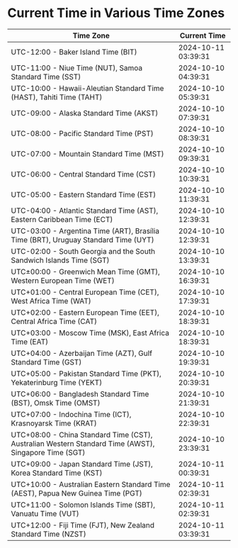# Current Time in Various Time Zones

| Time Zone | Current Time |
|-----------|--------------|
| UTC-12:00 - Baker Island Time (BIT) | 2024-10-11 03:39:31 |
| UTC-11:00 - Niue Time (NUT), Samoa Standard Time (SST) | 2024-10-10 04:39:31 |
| UTC-10:00 - Hawaii-Aleutian Standard Time (HAST), Tahiti Time (TAHT) | 2024-10-10 05:39:31 |
| UTC-09:00 - Alaska Standard Time (AKST) | 2024-10-10 07:39:31 |
| UTC-08:00 - Pacific Standard Time (PST) | 2024-10-10 08:39:31 |
| UTC-07:00 - Mountain Standard Time (MST) | 2024-10-10 09:39:31 |
| UTC-06:00 - Central Standard Time (CST) | 2024-10-10 10:39:31 |
| UTC-05:00 - Eastern Standard Time (EST) | 2024-10-10 11:39:31 |
| UTC-04:00 - Atlantic Standard Time (AST), Eastern Caribbean Time (ECT) | 2024-10-10 12:39:31 |
| UTC-03:00 - Argentina Time (ART), Brasília Time (BRT), Uruguay Standard Time (UYT) | 2024-10-10 12:39:31 |
| UTC-02:00 - South Georgia and the South Sandwich Islands Time (SGT) | 2024-10-10 13:39:31 |
| UTC±00:00 - Greenwich Mean Time (GMT), Western European Time (WET) | 2024-10-10 16:39:31 |
| UTC+01:00 - Central European Time (CET), West Africa Time (WAT) | 2024-10-10 17:39:31 |
| UTC+02:00 - Eastern European Time (EET), Central Africa Time (CAT) | 2024-10-10 18:39:31 |
| UTC+03:00 - Moscow Time (MSK), East Africa Time (EAT) | 2024-10-10 18:39:31 |
| UTC+04:00 - Azerbaijan Time (AZT), Gulf Standard Time (GST) | 2024-10-10 19:39:31 |
| UTC+05:00 - Pakistan Standard Time (PKT), Yekaterinburg Time (YEKT) | 2024-10-10 20:39:31 |
| UTC+06:00 - Bangladesh Standard Time (BST), Omsk Time (OMST) | 2024-10-10 21:39:31 |
| UTC+07:00 - Indochina Time (ICT), Krasnoyarsk Time (KRAT) | 2024-10-10 22:39:31 |
| UTC+08:00 - China Standard Time (CST), Australian Western Standard Time (AWST), Singapore Time (SGT) | 2024-10-10 23:39:31 |
| UTC+09:00 - Japan Standard Time (JST), Korea Standard Time (KST) | 2024-10-11 00:39:31 |
| UTC+10:00 - Australian Eastern Standard Time (AEST), Papua New Guinea Time (PGT) | 2024-10-11 02:39:31 |
| UTC+11:00 - Solomon Islands Time (SBT), Vanuatu Time (VUT) | 2024-10-11 02:39:31 |
| UTC+12:00 - Fiji Time (FJT), New Zealand Standard Time (NZST) | 2024-10-11 03:39:31 |
